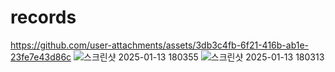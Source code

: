 # records

https://github.com/user-attachments/assets/3db3c4fb-6f21-416b-ab1e-23fe7e43d86c
![스크린샷 2025-01-13 180355](https://github.com/user-attachments/assets/74c90d8b-ebf5-4509-9205-a1352d58e911)
![스크린샷 2025-01-13 180313](https://github.com/user-attachments/assets/91e0aa2d-9b7e-411a-87bd-b7cbc8adea67)
